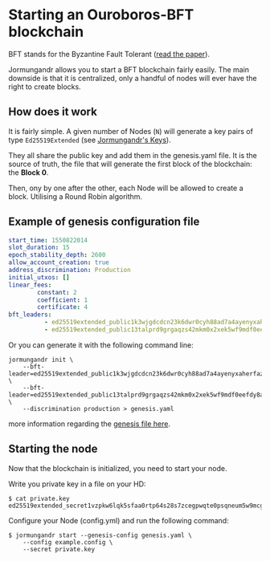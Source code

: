 # Starting an Ouroboros-BFT blockchain

BFT stands for the Byzantine Fault Tolerant
([read the paper](https://iohk.io/research/papers/#L5IHCV53)).

Jormungandr allows you to start a BFT blockchain fairly easily. The main
downside is that it is centralized, only a handful of nodes will ever have
the right to create blocks.

## How does it work

It is fairly simple. A given number of Nodes (`N`) will generate
a key pairs of type `Ed25519Extended` (see
[Jormungandr's Keys](./jormungandr_keys.md)).

They all share the public key and add them in the genesis.yaml file.
It is the source of truth, the file that will generate the first block
of the blockchain: the **Block 0**.

Then, ony by one after the other, each Node will be allowed to create a block.
Utilising a Round Robin algorithm.

## Example of genesis configuration file

```yaml
start_time: 1550822014
slot_duration: 15
epoch_stability_depth: 2600
allow_account_creation: true
address_discrimination: Production 
initial_utxos: []
linear_fees:
        constant: 2
        coefficient: 1
        certificate: 4
bft_leaders:
          - ed25519extended_public1k3wjgdcdcn23k6dwr0cyh88ad7a4ayenyxaherfazwy363pyy8wqppn7j3
          - ed25519extended_public13talprd9grgaqzs42mkm0x2xek5wf9mdf0eefdy8a6dk5grka2gstrp3en
```

Or you can generate it with the following command line:

```
jormungandr init \
    --bft-leader=ed25519extended_public1k3wjgdcdcn23k6dwr0cyh88ad7a4ayenyxaherfazwy363pyy8wqppn7j3 \
    --bft-leader=ed25519extended_public13talprd9grgaqzs42mkm0x2xek5wf9mdf0eefdy8a6dk5grka2gstrp3en \
    --discrimination production > genesis.yaml
```

more information regarding the [genesis file here](./genesis_file.md).

## Starting the node

Now that the blockchain is initialized, you need to start your node.

Write you private key in a file on your HD:

```
$ cat private.key
ed25519extended_secret1vzpkw6lqk5sfaa0rtp64s28s7zcegpwqte0psqneum5w9mcgafd0gwexmfn7s96lqja5sv520zx6hx5hd0qsgahp3ta8grrrxkd8n0cjmaqre
```

Configure your Node (config.yml) and run the following command:

```
$ jormungandr start --genesis-config genesis.yaml \
    --config example.config \
    --secret private.key
```
